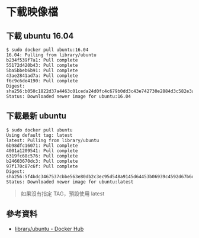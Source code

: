 # 下載映像檔


## 下載 ubuntu 16.04

```shell
$ sudo docker pull ubuntu:16.04
16.04: Pulling from library/ubuntu
b234f539f7a1: Pull complete
55172d420b43: Pull complete
5ba5bbeb6b91: Pull complete
43ae2841ad7a: Pull complete
f6c9c6de4190: Pull complete
Digest: sha256:b050c1822d37a4463c01ceda24d0fc4c679b0dd3c43e742730e2884d3c582e3a
Status: Downloaded newer image for ubuntu:16.04
```

## 下載最新 ubuntu

```shell
$ sudo docker pull ubuntu
Using default tag: latest
latest: Pulling from library/ubuntu
6b98dfc16071: Pull complete
4001a1209541: Pull complete
6319fc68c576: Pull complete
b24603670dc3: Pull complete
97f170c87c6f: Pull complete
Digest: sha256:5f4bdc3467537cbbe563e80db2c3ec95d548a9145d64453b06939c4592d67b6d
Status: Downloaded newer image for ubuntu:latest
```

> 如果沒有指定 TAG，預設使用 latest



## 參考資料
* [library/ubuntu - Docker Hub](https://hub.docker.com/_/ubuntu/)
